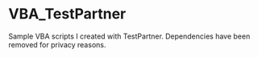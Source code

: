 # VBA_TestPartner
Sample VBA scripts I created with TestPartner. Dependencies have been removed for privacy reasons.
